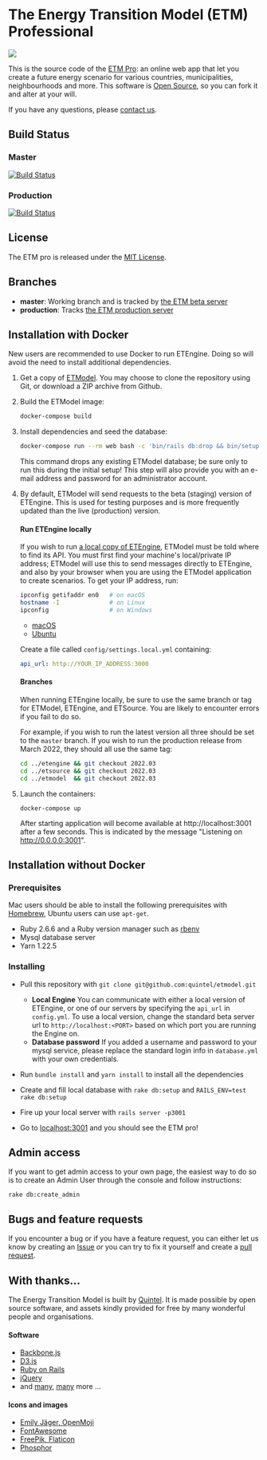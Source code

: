 # The Energy Transition Model (ETM) Professional


![](https://docs.energytransitionmodel.com/img/docs/20181031_etmodel_screenshot.png)

This is the source code of the [ETM Pro](https://pro.energytransitionmodel.com/):
an online web app that let you create a future energy scenario for various countries, municipalities, neighbourhoods and more.
This software is [Open Source](LICENSE.txt), so you can fork it and alter at your will.

If you have any questions, please [contact us](http://quintel.com/contact).

## Build Status

### Master
[![Build Status](https://quintel.semaphoreci.com/badges/etmodel/branches/master.svg)](https://quintel.semaphoreci.com/projects/etmodel)

### Production
[![Build Status](https://quintel.semaphoreci.com/badges/etmodel/branches/production.svg)](https://quintel.semaphoreci.com/projects/etmodel)

## License

The ETM pro is released under the [MIT License](LICENSE.txt).

## Branches

* **master**: Working branch and is tracked by [the ETM beta server](https://beta-pro.energytransitionmodel.com/)
* **production**: Tracks [the ETM production server](https://pro.energytransitionmodel.com/)

## Installation with Docker

New users are recommended to use Docker to run ETEngine. Doing so will avoid the need to install additional dependencies.

1. Get a copy of [ETModel](https://github.com/quintel/etmodel). You may choose to clone the repository using Git, or download a ZIP archive from Github.

2. Build the ETModel image:

    ```sh
    docker-compose build
    ```

3. Install dependencies and seed the database:

   ```sh
   docker-compose run --rm web bash -c 'bin/rails db:drop && bin/setup'
   ```

   This command drops any existing ETModel database; be sure only to run this during the initial setup! This step will also provide you with an e-mail address and password for an administrator account.

4. By default, ETModel will send requests to the beta (staging) version of ETEngine. This is used for testing purposes and is more frequently updated than the live (production) version.

    #### Run ETEngine locally

    If you wish to run [a local copy of ETEngine](https://github.com/quintel/etengine#installation-with-docker), ETModel must be told where to find its API. You must first find your machine's local/private IP address; ETModel will use this to send messages directly to ETEngine, and also by your browser when you are using the ETModel application to create scenarios. To get your IP address, run:

    ```sh
    ipconfig getifaddr en0   # on macOS
    hostname -I              # on Linux
    ipconfig                 # on Windows
    ```

    * [macOS](https://www.hellotech.com/guide/for/how-to-find-ip-address-on-mac)
    * [Ubuntu](https://help.ubuntu.com/stable/ubuntu-help/net-findip.html.en)

    Create a file called `config/settings.local.yml` containing:

    ```yaml
    api_url: http://YOUR_IP_ADDRESS:3000
    ```

    #### Branches

    When running ETEngine locally, be sure to use the same branch or tag for ETModel, ETEngine, and ETSource. You are likely to encounter errors if you fail to do so.

    For example, if you wish to run the latest version all three should be set to the `master` branch. If you wish to run the production release from March 2022, they should all use the same tag:

    ```sh
    cd ../etengine && git checkout 2022.03
    cd ../etsource && git checkout 2022.03
    cd ../etmodel  && git checkout 2022.03
    ```

5. Launch the containers:

   ```
   docker-compose up
   ```

   After starting application will become available at http://localhost:3001 after a few seconds. This is indicated by the message "Listening on http://0.0.0.0:3001".

## Installation without Docker

### Prerequisites

Mac users should be able to install the following prerequisites with [Homebrew](brew.sh), Ubuntu users can use `apt-get`.
*  Ruby 2.6.6 and a Ruby version manager such as [rbenv](https://github.com/rbenv/rbenv)
* Mysql database server
* Yarn 1.22.5

### Installing

* Pull this repository with `git clone git@github.com:quintel/etmodel.git`
  * **Local Engine** You can communicate with either a local version of ETEngine, or one of our servers by specifying the `api_url` in `config.yml`. To use a local version, change the standard beta server url to `http://localhost:<PORT>` based on which port you are running the Engine on.
  * **Database password** If you added a username and password to your mysql service, please replace the standard login info in `database.yml` with your own credentials.

* Run `bundle install` and `yarn install` to install all the dependencies
* Create and fill local database with `rake db:setup` and `RAILS_ENV=test rake db:setup`
* Fire up your local server with `rails server -p3001`
* Go to [localhost:3001](http://localhost:3001) and you should see the ETM pro!

## Admin access

If you want to get admin access to your own page, the easiest way to do so
is to create an Admin User through the console and follow instructions:

    rake db:create_admin

## Bugs and feature requests

If you encounter a bug or if you have a feature request, you can either let us
know by creating an [Issue](http://github.com/quintel/etmodel/issues) *or* you
can try to fix it yourself and create a
[pull request](http://github.com/quintel/etmodel/pulls).

## With thanks...

The Energy Transition Model is built by [Quintel](https://quintel.com/). It is made possible by
open source software, and assets kindly provided for free by many wonderful people and
organisations.

#### Software

* [Backbone.js](https://backbonejs.org/)
* [D3.js](https://d3js.org/)
* [Ruby on Rails](https://rubyonrails.org/)
* [jQuery](https://jquery.com/)
* and [many](https://github.com/quintel/etmodel/blob/master/Gemfile), [many](https://github.com/quintel/etmodel/blob/master/package.json) more ...

#### Icons and images

* [Emily Jäger, OpenMoji](https://openmoji.org/)
* [FontAwesome](https://fontawesome.com/)
* [FreePik, Flaticon](https://www.flaticon.com/)
* [Phosphor](https://phosphoricons.com/)
